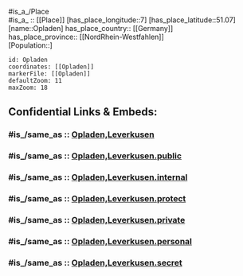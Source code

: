 ﻿---
confidential: public
isDeleted: false
location:
- 51.07
- 7
mapmarker: city
mapzoom:
- 7
- 12
SpocWebEntityId: 33113
tags:
- geo/City
type: City
---

#is_a_/Place  
#is_a_ :: [[Place]] 
[has_place_longitude::7] 
[has_place_latitude::51.07] 
[name::Opladen] 
has_place_country:: [[Germany]]  
has_place_province:: [[NordRhein-Westfahlen]]  
[Population::] 



```leaflet
id: Opladen
coordinates: [[Opladen]] 
markerFile: [[Opladen]] 
defaultZoom: 11 
maxZoom: 18
```


## Confidential Links & Embeds: 

### #is_/same_as :: [Opladen,Leverkusen](/_Standards/Earth/Continent/Europe/Europe~Central/Germany/Germany~West/Nordrhein-Westfalen/counties~NW/Leverkusen/Opladen,Leverkusen.md) 

### #is_/same_as :: [Opladen,Leverkusen.public](/_public/Earth/Continent/Europe/Europe~Central/Germany/Germany~West/Nordrhein-Westfalen/counties~NW/Leverkusen/Opladen,Leverkusen.public.md) 

### #is_/same_as :: [Opladen,Leverkusen.internal](/_internal/Earth/Continent/Europe/Europe~Central/Germany/Germany~West/Nordrhein-Westfalen/counties~NW/Leverkusen/Opladen,Leverkusen.internal.md) 

### #is_/same_as :: [Opladen,Leverkusen.protect](/_protect/Earth/Continent/Europe/Europe~Central/Germany/Germany~West/Nordrhein-Westfalen/counties~NW/Leverkusen/Opladen,Leverkusen.protect.md) 

### #is_/same_as :: [Opladen,Leverkusen.private](/_private/Earth/Continent/Europe/Europe~Central/Germany/Germany~West/Nordrhein-Westfalen/counties~NW/Leverkusen/Opladen,Leverkusen.private.md) 

### #is_/same_as :: [Opladen,Leverkusen.personal](/_personal/Earth/Continent/Europe/Europe~Central/Germany/Germany~West/Nordrhein-Westfalen/counties~NW/Leverkusen/Opladen,Leverkusen.personal.md) 

### #is_/same_as :: [Opladen,Leverkusen.secret](/_secret/Earth/Continent/Europe/Europe~Central/Germany/Germany~West/Nordrhein-Westfalen/counties~NW/Leverkusen/Opladen,Leverkusen.secret.md)

